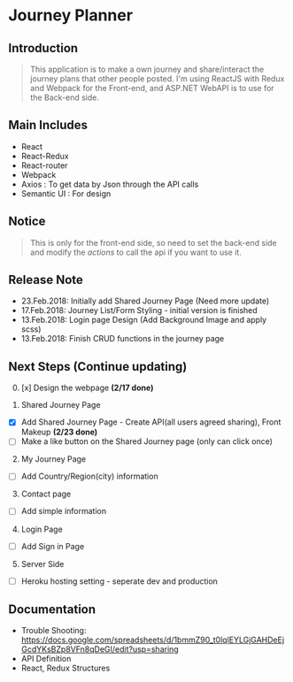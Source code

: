 # Journey Planner

## Introduction
> This application is to make a own journey and share/interact the journey plans that other people posted.
> I'm using ReactJS with Redux and Webpack for the Front-end, and ASP.NET WebAPI is to use for the Back-end side.

## Main Includes
* React
* React-Redux
* React-router
* Webpack
* Axios : To get data by Json through the API calls
* Semantic UI : For design

## Notice
> This is only for the front-end side, so need to set the back-end side and modify the *actions* to call the api if you want to use it.

## Release Note
* 23.Feb.2018: Initially add Shared Journey Page (Need more update)
* 17.Feb.2018: Journey List/Form Styling - initial version is finished
* 13.Feb.2018: Login page Design (Add Background Image and apply scss)
* 13.Feb.2018: Finish CRUD functions in the journey page

## Next Steps (Continue updating)
0. [x] Design the webpage **(2/17 done)**

1. Shared Journey Page
 - [x] Add Shared Journey Page - Create API(all users agreed sharing), Front Makeup **(2/23 done)**
 - [ ] Make a like button on the Shared Journey page (only can click once)

2. My Journey Page
 - [ ] Add Country/Region(city) information 

3. Contact page
 - [ ] Add simple information

4. Login Page
 - [ ] Add Sign in Page

5. Server Side
 - [ ] Heroku hosting setting - seperate dev and production

## Documentation
* Trouble Shooting: https://docs.google.com/spreadsheets/d/1bmmZ90_t0lqlEYLGjGAHDeEjGcdYKsBZp8VFn8qDeGI/edit?usp=sharing
* API Definition
* React, Redux Structures